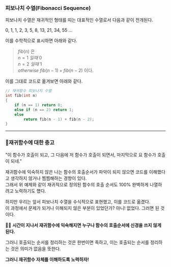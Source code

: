 ### 피보나치 수열(Fibonacci Sequence)

피보나치 수열은 재귀적인 형태를 띠는 대표적인 수열로서 다음과 같이 전개된다.

0, 1, 1, 2, 3, 5, 8, 13, 21, 34, 55 ...

이를 수학적으로 표시하면 아래와 같다.

> $fib(n)$ 은 <br>
> $n = 1$ $일 때$ $0$ <br>
> $n = 2$ $일 때$ $1$ <br>
> $otherwise$ $fib(n-1) + fib(n-2)$ 이다. <br>

이를 그대로 코드로 옮겨보면 아래와 같다.
```c
// 재귀함수 피보나치 수열
int fib(int n)
{
	if (n == 1) return 0;
	else if (n == 2) return 1;
	else
		return fib(n - 1) + fib(n - 2);
}
```
---

### 🤞재귀함수에 대한 충고

"이 함수가 호출이 되고, 그 다음에 저 함수가 호출이 되면서, 마지막으로 요 함수가 호출이 되네."

재귀함수에 익숙하지 않은 나는 함수의 호출순서가 파악이 되지 않으면 코드를 이해했다고 생각하지 않거나 찜찜해하는 경향이 있다. <br>
그래서 위 예제와 같이 재귀적으로 정의된 함수의 호출 순서도 100% 완벽하게 나열하려고 노력하기도 헀다. <br>

하지만 우리는 앞서 피보나치 수열을 수식적으로 표현했고, 이를 코드로 옮겼다. <br>
이 과정에서 문제가 되거나 이해되지 않은 부분이 있었던가? 아니! 없었다. 그러면 된 것이다. <br>

🎈🎈 __시간이 지나서 재귀함수에 익숙해지면 누구나 함수의 호출순서에 신경을 쓰지 않게 된다.__

그러니 호출되는 순서를 정리하는 것은 한번이면 족하고, 이는 호출되는 순서를 정리하는 것은 의미가 없음을 뜻한다. <br>

**그러니 재귀함수 자체를 이해하도록 노력하자!**
